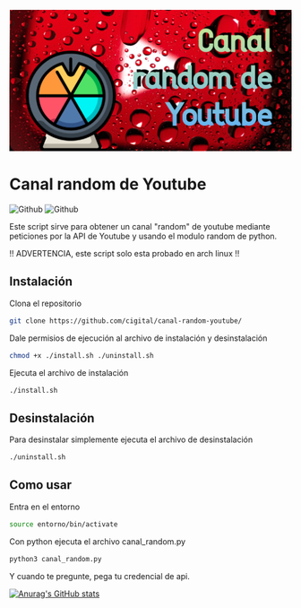<!-- Add banner here -->
![Banner](https://github.com/cigital/canal-random-youtube/blob/main/banner.png)

# Canal random de Youtube
![Github](https://img.shields.io/github/last-commit/cigital/canal-random-youtube)
![Github](https://img.shields.io/github/license/cigital/canal-random-youtube)

Este script sirve para obtener un canal "random" de youtube mediante peticiones por la API de Youtube y usando el modulo random de python.

!! ADVERTENCIA, este script solo esta probado en arch linux !!

## Instalación
Clona el repositorio
```bash
git clone https://github.com/cigital/canal-random-youtube/
```
Dale permisios de ejecución al archivo de instalación y desinstalación

```bash
chmod +x ./install.sh ./uninstall.sh
```

Ejecuta el archivo de instalación

```bash
./install.sh
```

## Desinstalación
Para desinstalar simplemente ejecuta el archivo de desinstalación
```bash
./uninstall.sh
```

## Como usar
Entra en el entorno

```bash
source entorno/bin/activate
```

Con python ejecuta el archivo canal_random.py
```python
python3 canal_random.py
```
Y cuando te pregunte, pega tu credencial de api.

[![Anurag's GitHub stats](https://github-readme-stats.vercel.app/api?username=cigital)](https://github.com/anuraghazra/github-readme-stats)
